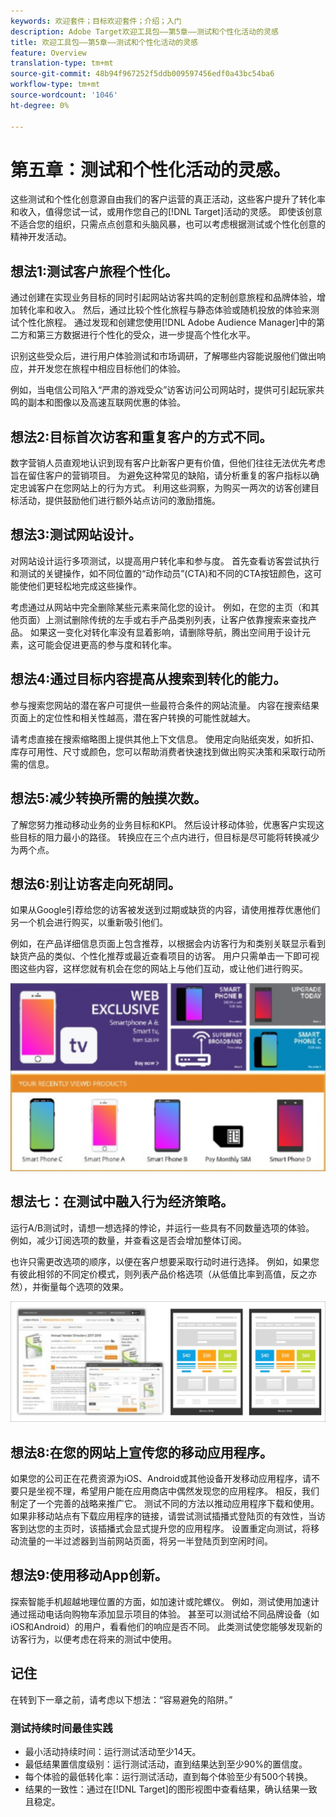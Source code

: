 ```yaml
---
keywords: 欢迎套件；目标欢迎套件；介绍；入门
description: Adobe Target欢迎工具包——第5章——测试和个性化活动的灵感
title: 欢迎工具包——第5章——测试和个性化活动的灵感
feature: Overview
translation-type: tm+mt
source-git-commit: 48b94f967252f5ddb009597456edf0a43bc54ba6
workflow-type: tm+mt
source-wordcount: '1046'
ht-degree: 0%

---
```



# 第五章：测试和个性化活动的灵感。

这些测试和个性化创意源自由我们的客户运营的真正活动，这些客户提升了转化率和收入，值得您试一试，或用作您自己的[!DNL Target]活动的灵感。 即使该创意不适合您的组织，只需点点创意和头脑风暴，也可以考虑根据测试或个性化创意的精神开发活动。

## 想法1:测试客户旅程个性化。

通过创建在实现业务目标的同时引起网站访客共鸣的定制创意旅程和品牌体验，增加转化率和收入。 然后，通过比较个性化旅程与静态体验或随机投放的体验来测试个性化旅程。 通过发现和创建您使用[!DNL Adobe Audience Manager]中的第二方和第三方数据进行个性化的受众，进一步提高个性化水平。

识别这些受众后，进行用户体验测试和市场调研，了解哪些内容能说服他们做出响应，并开发您在旅程中相应目标他们的体验。

例如，当电信公司陷入“严肃的游戏受众”访客访问公司网站时，提供可引起玩家共鸣的副本和图像以及高速互联网优惠的体验。

## 想法2:目标首次访客和重复客户的方式不同。

数字营销人员直观地认识到现有客户比新客户更有价值，但他们往往无法优先考虑旨在留住客户的营销项目。 为避免这种常见的缺陷，请分析重复的客户指标以确定忠诚客户在您网站上的行为方式。 利用这些洞察，为购买一两次的访客创建目标活动，提供鼓励他们进行额外站点访问的激励措施。

## 想法3:测试网站设计。

对网站设计运行多项测试，以提高用户转化率和参与度。 首先查看访客尝试执行和测试的关键操作，如不同位置的“动作动员”(CTA)和不同的CTA按钮颜色，这可能使他们更轻松地完成这些操作。

考虑通过从网站中完全删除某些元素来简化您的设计。 例如，在您的主页（和其他页面）上测试删除传统的左手或右手产品类别列表，让客户依靠搜索来查找产品。 如果这一变化对转化率没有显着影响，请删除导航，腾出空间用于设计元素，这可能会促进更高的参与度和转化率。

## 想法4:通过目标内容提高从搜索到转化的能力。

参与搜索您网站的潜在客户可提供一些最符合条件的网站流量。 内容在搜索结果页面上的定位性和相关性越高，潜在客户转换的可能性就越大。

请考虑直接在搜索缩略图上提供其他上下文信息。 使用定向贴纸突发，如折扣、库存可用性、尺寸或颜色，您可以帮助消费者快速找到做出购买决策和采取行动所需的信息。

## 想法5:减少转换所需的触摸次数。

了解您努力推动移动业务的业务目标和KPI。 然后设计移动体验，优惠客户实现这些目标的阻力最小的路径。 转换应在三个点内进行，但目标是尽可能将转换减少为两个点。

## 想法6:别让访客走向死胡同。

如果从Google引荐给您的访客被发送到过期或缺货的内容，请使用推荐优惠他们另一个机会进行购买，以重新吸引他们。

例如，在产品详细信息页面上包含推荐，以根据会内访客行为和类别关联显示看到缺货产品的类似、个性化推荐或最近查看项目的访客。 用户只需单击一下即可视图这些内容，这样您就有机会在您的网站上与他们互动，或让他们进行购买。

![Recommendations插图](/help/c-intro/assets/recs-illustration.png)

## 想法七：在测试中融入行为经济策略。

运行A/B测试时，请想一想选择的悖论，并运行一些具有不同数量选项的体验。 例如，减少订阅选项的数量，并查看这是否会增加整体订阅。

也许只需更改选项的顺序，以便在客户想要采取行动时进行选择。 例如，如果您有彼此相邻的不同定价模式，则列表产品价格选项（从低值比率到高值，反之亦然），并衡量每个选项的效果。

![行为策略说明](/help/c-intro/assets/behavioral.png)

## 想法8:在您的网站上宣传您的移动应用程序。

如果您的公司正在花费资源为iOS、Android或其他设备开发移动应用程序，请不要只是坐视不理，希望用户能在应用商店中偶然发现您的应用程序。 相反，我们制定了一个完善的战略来推广它。 测试不同的方法以推动应用程序下载和使用。 如果非移动站点有下载应用程序的链接，请尝试测试插播式登陆页的有效性，当访客到达您的主页时，该插播式会显式提升您的应用程序。 设置重定向测试，将移动流量的一半过滤器到当前网站页面，将另一半登陆页到空闲时间。

## 想法9:使用移动App创新。

探索智能手机超越地理位置的方面，如加速计或陀螺仪。 例如，测试使用加速计通过摇动电话向购物车添加显示项目的体验。 甚至可以测试给不同品牌设备（如iOS和Android）的用户，看看他们的响应是否不同。 此类测试使您能够发现新的访客行为，以便考虑在将来的测试中使用。

## 记住

在转到下一章之前，请考虑以下想法：“容易避免的陷阱。”

### 测试持续时间最佳实践

* 最小活动持续时间：运行测试活动至少14天。
* 最低结果置信度级别：运行测试活动，直到结果达到至少90%的置信度。
* 每个体验的最低转化率：运行测试活动，直到每个体验至少有500个转换。
* 结果的一致性：通过在[!DNL Target]的图形视图中查看结果，确认结果一致且稳定。
